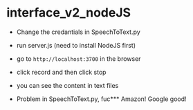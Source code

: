 # interface_v2_nodeJS

- Change the credantials in SpeechToText.py

- run server.js (need to install NodeJS first)

- go to `http://localhost:3700` in the browser

- click record and then click stop

- you can see the content in text files

- Problem in SpeechToText.py, fuc*** Amazon! Google good!
